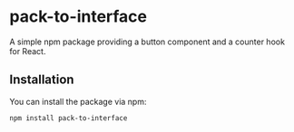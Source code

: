 ﻿# pack-to-interface


A simple npm package providing a button component and a counter hook for React.

## Installation

You can install the package via npm:

```bash
npm install pack-to-interface
